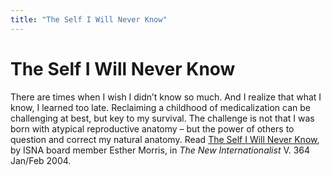 ```yaml
---
title: "The Self I Will Never Know"
---
```


# The Self I Will Never Know

There are times when I wish I didn’t know so much. And I realize that what I know, I learned too late. Reclaiming a childhood of medicalization can be challenging at best, but key to my survival. The challenge is not that I was born with atypical reproductive anatomy – but the power of others to question and correct my natural anatomy. Read <a href="http://www.newint.org/issue364/self.htm" target="_blank">The Self I Will Never Know</a>, by ISNA board member Esther Morris, in _The New Internationalist_ V. 364 Jan/Feb 2004.